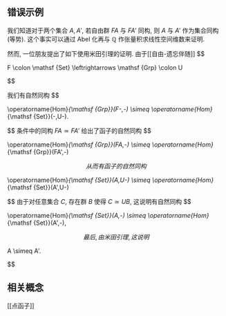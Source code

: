 
## 错误示例

我们知道对于两个集合 $A,A'$, 若自由群 $FA$ 与 $FA'$ 同构, 则 $A$ 与 $A'$ 作为集合同构 (等势). 这个事实可以通过 Abel 化再与 $\mathbb{Q}$ 作张量积求线性空间维数来证明. 

然而, 一位朋友提出了如下使用米田引理的证明. 由于[[自由-遗忘伴随]]
$$

F \colon \mathsf {Set} \leftrightarrows \mathsf {Grp} \colon U

$$

我们有自然同构
$$

\operatorname{Hom}_{\mathsf {Grp}}(F-,-) \simeq \operatorname{Hom}_{\mathsf {Set}}(-,U-).

$$
条件中的同构 $FA \simeq FA'$ 给出了函子的自然同构
$$

\operatorname{Hom}_{\mathsf {Grp}}(FA,-) \simeq \operatorname{Hom}_{\mathsf {Grp}}(FA',-)

$$
从而有函子的自然同构
$$

\operatorname{Hom}_{\mathsf {Set}}(A,U-) \simeq \operatorname{Hom}_{\mathsf {Set}}(A',U-)

$$
由于对任意集合 $C$, 存在群 $B$ 使得 $C \simeq UB$, 这说明有自然同构
$$

\operatorname{Hom}_{\mathsf {Set}}(A,-) \simeq \operatorname{Hom}_{\mathsf {Set}}(A',-),

$$
最后, 由米田引理, 这说明
$$

A \simeq A'.

$$

## 相关概念

[[点函子]]